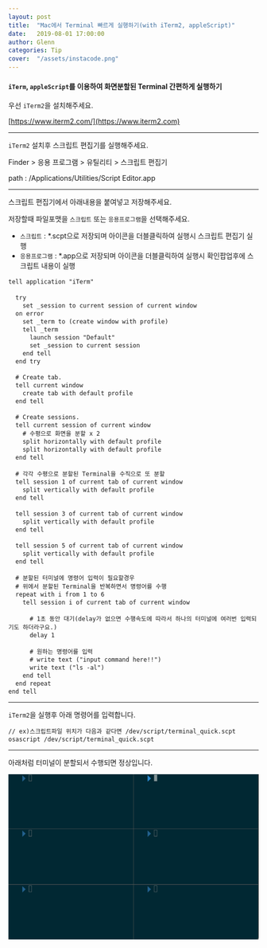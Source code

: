 ```yaml
---
layout: post
title:  "Mac에서 Terminal 빠르게 실행하기(with iTerm2, appleScript)"
date:   2019-08-01 17:00:00
author: Glenn
categories: Tip
cover:  "/assets/instacode.png"
---
```


#### `iTerm`, `appleScript`를 이용하여 화면분할된 Terminal 간편하게 실행하기 


우선 `iTerm2`을 설치해주세요.

[https://www.iterm2.com/](https://www.iterm2.com)

---

`iTerm2` 설치후 스크립트 편집기를 실행해주세요.

Finder > 응용 프로그램 > 유틸리티 > 스크립트 편집기

path : /Applications/Utilities/Script Editor.app

---

스크립트 편집기에서 아래내용을 붙여넣고 저장해주세요.

저장할때 파일포맷을 `스크립트` 또는 `응용프로그램`을 선택해주세요.

- `스크립트` : *.scpt으로 저장되며 아이콘을 더블클릭하여 실행시 스크립트 편집기 실행
- `응용프로그램` : *.app으로 저장되며 아이콘을 더블클릭하여 실행시 확인팝업후에 스크립트 내용이 실행

```applescript
tell application "iTerm"
  
  try
    set _session to current session of current window
  on error
    set _term to (create window with profile)
    tell _term
      launch session "Default"
      set _session to current session
    end tell
  end try
  
  # Create tab.
  tell current window
    create tab with default profile
  end tell
  
  # Create sessions.
  tell current session of current window
    # 수평으로 화면을 분할 x 2
    split horizontally with default profile
    split horizontally with default profile
  end tell
  
  # 각각 수평으로 분할된 Terminal을 수직으로 또 분할
  tell session 1 of current tab of current window
    split vertically with default profile
  end tell
  
  tell session 3 of current tab of current window
    split vertically with default profile
  end tell
  
  tell session 5 of current tab of current window
    split vertically with default profile
  end tell
  
  # 분할된 터미널에 명령어 입력이 필요할경우
  # 위에서 분할된 Terminal을 반복하면서 명령어를 수행
  repeat with i from 1 to 6
    tell session i of current tab of current window
      
      # 1초 동안 대기(delay가 없으면 수행속도에 따라서 하나의 터미널에 여러번 입력되기도 하더라구요.)
      delay 1
      
      # 원하는 명령어를 입력
      # write text ("input command here!!")
      write text ("ls -al")
    end tell
  end repeat
end tell
```

---

`iTerm2`을 실행후 아래 명령어를 입력합니다.

```
// ex)스크립트파일 위치가 다음과 같다면 /dev/script/terminal_quick.scpt
osascript /dev/script/terminal_quick.scpt
```

---

아래처럼 터미널이 분할되서 수행되면 정상입니다.

![분할된 화면 예시 이미지](https://github.com/tries1/glenn-blog/blob/master/assets/tip/terminal_quick_run_img1.png?raw=true)
